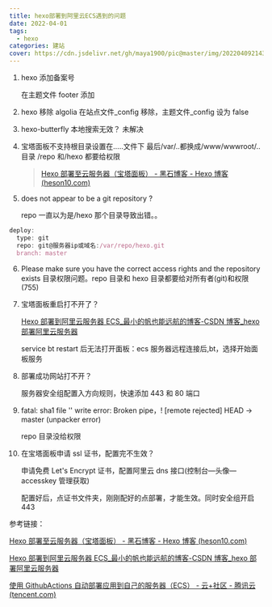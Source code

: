 ```yaml
---
title: hexo部署到阿里云ECS遇到的问题
date: 2022-04-01
tags:
  - hexo
categories: 建站
cover: https://cdn.jsdelivr.net/gh/maya1900/pic@master/img/202204092143255.jpg
---
```


1. hexo 添加备案号

   在主题文件 footer 添加

2. hexo 移除 algolia
   在站点文件\_config 移除，主题文件\_config 设为 false

3. hexo-butterfly 本地搜索无效？
   未解决

4. 宝塔面板不支持根目录设置在…..文件下
   最后/var/..都换成/www/wwwroot/.. 目录
   /repo 和/hexo 都要给权限
   > [Hexo 部署至云服务器（宝塔面板） - 黑石博客 - Hexo 博客 (heson10.com)](https://www.heson10.com/posts/51315.html)
5. does not appear to be a git repository ?

   repo 一直以为是/hexo 那个目录导致出错。。

```JavaScript
deploy:
  type: git
  repo: git@服务器ip或域名:/var/repo/hexo.git
  branch: master

```

6. Please make sure you have the correct access rights and the repository exists
   目录权限问题。repo 目录和 hexo 目录都要给对所有者(git)和权限(755)

7. 宝塔面板重启打不开了？

   [Hexo 部署到阿里云服务器 ECS\_最小的帆也能远航的博客-CSDN 博客\_hexo 部署阿里云服务器](https://blog.csdn.net/weixin_44364444/article/details/117150609)

   service bt restart 后无法打开面板：ecs 服务器远程连接后,bt，选择开始面板服务

8. 部署成功网站打不开？

   服务器安全组配置入方向规则，快速添加 443 和 80 端口

9. fatal: sha1 file '' write error: Broken pipe，! [remote rejected] HEAD -> master (unpacker error)

   repo 目录没给权限

10. 在宝塔面板申请 ssl 证书，配置完不生效？

    申请免费 Let's Encrypt 证书，配置阿里云 dns 接口(控制台—头像—accesskey 管理获取)

    配置好后，点证书文件夹，刚刚配好的点部署，才能生效。同时安全组开启 443

参考链接：

[Hexo 部署至云服务器（宝塔面板） - 黑石博客 - Hexo 博客 (heson10.com)](https://www.heson10.com/posts/51315.html)

[Hexo 部署到阿里云服务器 ECS\_最小的帆也能远航的博客-CSDN 博客\_hexo 部署阿里云服务器](https://blog.csdn.net/weixin_44364444/article/details/117150609)

[使用 GithubActions 自动部署应用到自己的服务器（ECS） - 云+社区 - 腾讯云 (tencent.com)](https://cloud.tencent.com/developer/article/1720500)
